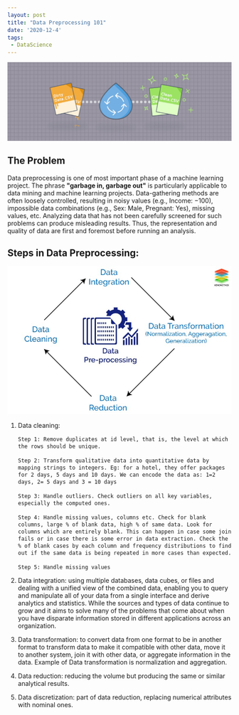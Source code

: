 ```yaml
---
layout: post
title: "Data Preprocessing 101"
date: '2020-12-4'
tags:
 - DataScience
---
```

![img1](/assets/img/proceesing1.jpeg)

## The Problem

Data preprocessing is one of most important phase of a machine learning project. The phrase **"garbage in, garbage out"** is particularly applicable to data mining and machine learning projects. Data-gathering methods are often loosely controlled, resulting in noisy values (e.g., Income: −100), impossible data combinations (e.g., Sex: Male, Pregnant: Yes), missing values, etc. Analyzing data that has not been carefully screened for such problems can produce misleading results. Thus, the representation and quality of data are first and foremost before running an analysis. 

## Steps in Data Preprocessing:

![img2](/assets/img/process2.jpeg)

1. Data cleaning: 

       Step 1: Remove duplicates at id level, that is, the level at which the rows should be unique.

       Step 2: Transform qualitative data into quantitative data by mapping strings to integers. Eg: for a hotel, they offer packages for 2 days, 5 days and 10 days. We can encode the data as: 1=2 days, 2= 5 days and 3 = 10 days

       Step 3: Handle outliers. Check outliers on all key variables, especially the computed ones.

       Step 4: Handle missing values, columns etc. Check for blank columns, large % of blank data, high % of same data. Look for columns which are entirely blank. This can happen in case some join fails or in case there is some error in data extraction. Check the % of blank cases by each column and frequency distributions to find out if the same data is being repeated in more cases than expected.

       Step 5: Handle missing values

2. Data integration: using multiple databases, data cubes, or files and dealing with a unified view of the combined data, enabling you to query and manipulate all of your data from a single interface and derive analytics and statistics. While the sources and types of data continue to grow and it aims to solve many of the problems that come about when you have disparate information stored in different applications across an organization.

3. Data transformation: to convert data from one format to be in another format to transform data to make it compatible with other data, move it to another system, join it with other data, or aggregate information in the data. Example of Data transformation is normalization and aggregation.

4. Data reduction: reducing the volume but producing the same or similar analytical results.

5. Data discretization: part of data reduction, replacing numerical attributes with nominal ones.
